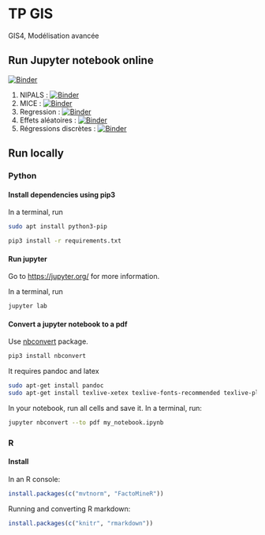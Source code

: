# TP GIS

GIS4, Modélisation avancée

## Run Jupyter notebook online

[![Binder](https://mybinder.org/badge_logo.svg)](https://mybinder.org/v2/gh/Quentin62/TPGIS/master)

1) NIPALS : [![Binder](https://mybinder.org/badge_logo.svg)](https://mybinder.org/v2/gh/Quentin62/TPGIS/master?filepath=01-nipals.ipynb)
1) MICE : [![Binder](https://mybinder.org/badge_logo.svg)](https://mybinder.org/v2/gh/Quentin62/TPGIS/master?filepath=02-mice.ipynb)
1) Regression : [![Binder](https://mybinder.org/badge_logo.svg)](https://mybinder.org/v2/gh/Quentin62/TPGIS/master?filepath=03-regression.ipynb)
1) Effets aléatoires : [![Binder](https://mybinder.org/badge_logo.svg)](https://mybinder.org/v2/gh/Quentin62/TPGIS/master?filepath=04-effets_aleatoires.ipynb)
1) Régressions discrètes : [![Binder](https://mybinder.org/badge_logo.svg)](https://mybinder.org/v2/gh/Quentin62/TPGIS/master?filepath=05-regression_discrete.ipynb)

## Run locally

### Python

#### Install dependencies using pip3

In a terminal, run

``` bash
sudo apt install python3-pip
```

``` bash
pip3 install -r requirements.txt
```

#### Run jupyter

Go to <https://jupyter.org/> for more information.

In a terminal, run

``` bash
jupyter lab
```

#### Convert a jupyter notebook to a pdf

Use [nbconvert](https://nbconvert.readthedocs.io/en/latest/) package.

``` bash
pip3 install nbconvert
```

It requires pandoc and latex

``` bash
sudo apt-get install pandoc
sudo apt-get install texlive-xetex texlive-fonts-recommended texlive-plain-generic
```

In your notebook, run all cells and save it. In a terminal, run:

``` bash
jupyter nbconvert --to pdf my_notebook.ipynb
```

### R

#### Install

In an R console:

```r
install.packages(c("mvtnorm", "FactoMineR"))
```

Running and converting R markdown:

```r
install.packages(c("knitr", "rmarkdown"))
```
